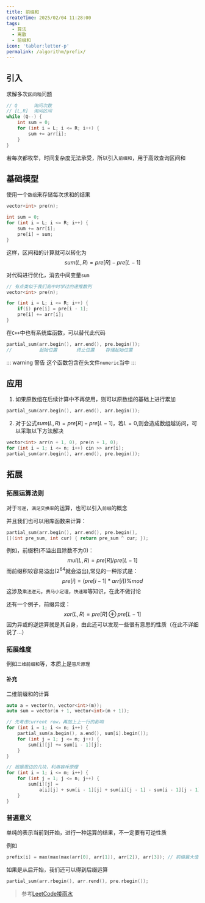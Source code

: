 ```yaml
---
title: 前缀和
createTime: 2025/02/04 11:28:00
tags:
  - 算法
  - 离散
  - 前缀和
icon: 'tabler:letter-p'
permalink: /algorithm/prefix/
---
```


## 引入

求解多次`区间和`问题

```cpp
// Q      询问次数
// [L,R]  询问区间
while (Q--) {
    int sum = 0;      
    for (int i = L; i <= R; i++) {
        sum += arr[i];
    }
}
```

若每次都枚举，时间复杂度无法承受，所以引入`前缀和`，用于高效查询区间和

## 基础模型

使用一个`数组`来存储每次求和的结果

```cpp
vector<int> pre(n);

int sum = 0;
for (int i = L; i <= R; i++) {
    sum += arr[i];
    pre[i] = sum;
}
```

这样，区间和的计算就可以转化为
$$sum(L,R)=pre[R]-pre[L-1]$$

对代码进行优化，消去中间变量`sum`

```cpp
// 有点类似于我们高中时学过的递推数列
vector<int> pre(n);

for (int i = L; i <= R; i++) {
    if(i) pre[i] = pre[i - 1];
    pre[i] += arr[i];
}
```

在`C++`中也有系统库函数，可以替代此代码

```cpp
partial_sum(arr.begin(), arr.end(), pre.begin());
//          起始位置       终止位置    存储起始位置
```

::: warning 警告
这个函数包含在头文件`numeric`当中
:::

## 应用

1. 如果原数组在后续计算中不再使用，则可以原数组的基础上进行累加

```cpp
partial_sum(arr.begin(), arr.end(), arr.begin());
```

2. 对于公式$sum(L,R)=pre[R]-pre[L-1]$，若$L=0$,则会造成数组越访问，可以采取以下方法解决

```cpp
vector<int> arr(n + 1, 0), pre(n + 1, 0);
for (int i = 1; i <= n; i++) cin >> arr[i];
partial_sum(arr.begin(), arr.end(), pre.begin());
```

## 拓展

### 拓展运算法则

对于`可逆`，`满足交换率`的运算，也可以引入`前缀`的概念

并且我们也可以用库函数来计算：

```cpp
partial_sum(arr.begin(), arr.end(), pre.begin(),
[](int pre_sum, int cur) { return pre_sum ^ cur; });

```


例如，前缀积(不溢出且除数不为0)：
$$mul(L,R)=pre[R]/pre[L-1]$$
而前缀积较容易溢出($2^{64}$就会溢出),常见的一种形式是：
$$pre[i]=(pre[i-1]*arr[i]) \% mod$$
这涉及`乘法逆元`，`费马小定理`，`快速幂`等知识，在此不做讨论


还有一个例子，前缀异或：
$$xor(L,R)=pre[R] \oplus pre[L-1]$$
因为异或的逆运算就是其自身，由此还可以发现一些很有意思的性质（在此不详细说了...）


### 拓展维度

例如`二维前缀和`等，本质上是`容斥原理`

#### 补充

二维前缀和的计算
```cpp
auto a = vector(n, vector<int>(m));
auto sum = vector(n + 1, vector<int>(m + 1));

// 先考虑current row，再加上上一行的影响
for (int i = 1; i <= n; i++) {
    partial_sum(a.begin(), a.end(), sum[i].begin());
    for (int j = 1; j <= m; j++) {
        sum[i][j] += sum[i - 1][j];
    }
}

// 根据周边的几块，利用容斥原理
for (int i = 1; i <= m; i++) {
    for (int j = 1; j <= n; j++) {
        sum[i][j] =
            a[i][j] + sum[i - 1][j] + sum[i][j - 1] - sum[i - 1][j - 1];
    }
}
```

### 普遍意义

单纯的表示当前到开始，进行一种运算的结果，不一定要有可逆性质

例如
```cpp
prefix[i] = max(max(max(arr[0], arr[1]), arr[2]), arr[3]); // 前缀最大值
```

如果是从后开始，我们还可以得到后缀运算
```cpp
partial_sum(arr.rbegin(), arr.rend(), pre.rbegin());
```
> 参考[LeetCode接雨水](https://leetcode.cn/problems/trapping-rain-water/description/)

